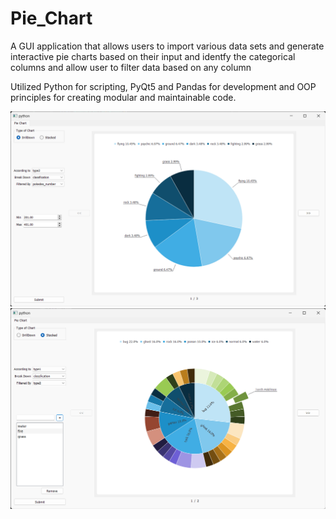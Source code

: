 # Pie_Chart
A GUI application that allows users to import various data sets and generate interactive pie charts based on
their input and identfy the categorical columns and allow user to filter data based on any column


Utilized Python for scripting, PyQt5 and Pandas for development and OOP principles for creating modular and
maintainable code.

![image info](./src/pic1.png)
![image info](./src/pic2.png)
